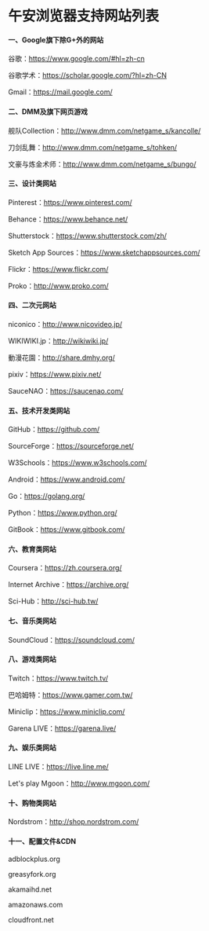 # 午安浏览器支持网站列表

#### 一、Google旗下除G+外的网站

谷歌：https://www.google.com/#hl=zh-cn

谷歌学术：https://scholar.google.com/?hl=zh-CN

Gmail：https://mail.google.com/

#### 二、DMM及旗下网页游戏

舰队Collection：http://www.dmm.com/netgame_s/kancolle/

刀剑乱舞：http://www.dmm.com/netgame_s/tohken/

文豪与炼金术师：http://www.dmm.com/netgame_s/bungo/

#### 三、设计类网站

Pinterest：https://www.pinterest.com/ 

Behance：https://www.behance.net/

Shutterstock：https://www.shutterstock.com/zh/

Sketch App Sources：https://www.sketchappsources.com/

Flickr：https://www.flickr.com/

Proko：http://www.proko.com/

#### 四、二次元网站

niconico：http://www.nicovideo.jp/

WIKIWIKI.jp：http://wikiwiki.jp/

動漫花園：http://share.dmhy.org/

pixiv：https://www.pixiv.net/

SauceNAO：https://saucenao.com/

#### 五、技术开发类网站

GitHub：https://github.com/

SourceForge：https://sourceforge.net/

W3Schools：https://www.w3schools.com/

Android：https://www.android.com/

Go：https://golang.org/

Python：https://www.python.org/

GitBook：https://www.gitbook.com/

#### 六、教育类网站

Coursera：https://zh.coursera.org/

Internet Archive：https://archive.org/

Sci-Hub：http://sci-hub.tw/

#### 七、音乐类网站

SoundCloud：https://soundcloud.com/

#### 八、游戏类网站

Twitch：https://www.twitch.tv/

巴哈姆特：https://www.gamer.com.tw/

Miniclip：https://www.miniclip.com/

Garena LIVE：https://garena.live/

#### 九、娱乐类网站

LINE LIVE：https://live.line.me/

Let's play Mgoon：http://www.mgoon.com/

#### 十、购物类网站

Nordstrom：http://shop.nordstrom.com/

#### 十一、配置文件&CDN

adblockplus.org

greasyfork.org

akamaihd.net

amazonaws.com

cloudfront.net
